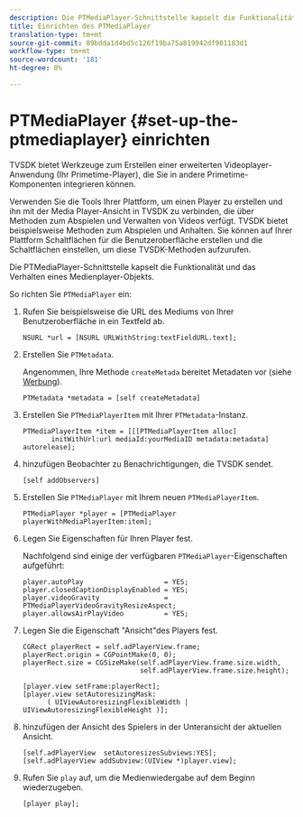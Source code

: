 ```yaml
---
description: Die PTMediaPlayer-Schnittstelle kapselt die Funktionalität und das Verhalten eines Medienplayer-Objekts.
title: Einrichten des PTMediaPlayer
translation-type: tm+mt
source-git-commit: 89bdda1d4bd5c126f19ba75a819942df901183d1
workflow-type: tm+mt
source-wordcount: '181'
ht-degree: 0%

---
```



# PTMediaPlayer {#set-up-the-ptmediaplayer} einrichten

TVSDK bietet Werkzeuge zum Erstellen einer erweiterten Videoplayer-Anwendung (Ihr Primetime-Player), die Sie in andere Primetime-Komponenten integrieren können.

Verwenden Sie die Tools Ihrer Plattform, um einen Player zu erstellen und ihn mit der Media Player-Ansicht in TVSDK zu verbinden, die über Methoden zum Abspielen und Verwalten von Videos verfügt. TVSDK bietet beispielsweise Methoden zum Abspielen und Anhalten. Sie können auf Ihrer Plattform Schaltflächen für die Benutzeroberfläche erstellen und die Schaltflächen einstellen, um diese TVSDK-Methoden aufzurufen.

Die PTMediaPlayer-Schnittstelle kapselt die Funktionalität und das Verhalten eines Medienplayer-Objekts.

So richten Sie `PTMediaPlayer` ein:

1. Rufen Sie beispielsweise die URL des Mediums von Ihrer Benutzeroberfläche in ein Textfeld ab.

   ```
   NSURL *url = [NSURL URLWithString:textFieldURL.text];
   ```

1. Erstellen Sie `PTMetadata`.

   Angenommen, Ihre Methode `createMetada` bereitet Metadaten vor (siehe [Werbung](../ad-insertion/r-psdk-ios-1.4-advertising-requirements.md)).

   ```
   PTMetadata *metadata = [self createMetadata]
   ```

1. Erstellen Sie `PTMediaPlayerItem` mit Ihrer `PTMetadata`-Instanz.

   ```
   PTMediaPlayerItem *item = [[[PTMediaPlayerItem alloc] 
          initWithUrl:url mediaId:yourMediaID metadata:metadata] autorelease];
   ```

1. hinzufügen Beobachter zu Benachrichtigungen, die TVSDK sendet.

   ```
   [self addObservers]
   ```

1. Erstellen Sie `PTMediaPlayer` mit Ihrem neuen `PTMediaPlayerItem`.

   ```
   PTMediaPlayer *player = [PTMediaPlayer playerWithMediaPlayerItem:item];
   ```

1. Legen Sie Eigenschaften für Ihren Player fest.

   Nachfolgend sind einige der verfügbaren `PTMediaPlayer`-Eigenschaften aufgeführt:

   ```
   player.autoPlay                    = YES;  
   player.closedCaptionDisplayEnabled = YES; 
   player.videoGravity                = PTMediaPlayerVideoGravityResizeAspect;  
   player.allowsAirPlayVideo          = YES;
   ```

1. Legen Sie die Eigenschaft &quot;Ansicht&quot;des Players fest.

   ```
   CGRect playerRect = self.adPlayerView.frame;  
   playerRect.origin = CGPointMake(0, 0); 
   playerRect.size = CGSizeMake(self.adPlayerView.frame.size.width,  
                                self.adPlayerView.frame.size.height); 
   
   [player.view setFrame:playerRect]; 
   [player.view setAutoresizingMask:  
         ( UIViewAutoresizingFlexibleWidth | UIViewAutoresizingFlexibleHeight )];
   ```

1. hinzufügen der Ansicht des Spielers in der Unteransicht der aktuellen Ansicht.

   ```
   [self.adPlayerView  setAutoresizesSubviews:YES];  
   [self.adPlayerView addSubview:(UIView *)player.view];
   ```

1. Rufen Sie `play` auf, um die Medienwiedergabe auf dem Beginn wiederzugeben.

   ```
   [player play];
   ```

